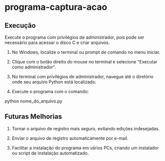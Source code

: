 # programa-captura-acao

## Execução

Execute o programa com privilégios de administrador, pois pode ser necessário para acessar o disco C e criar arquivos.

1. No Windows, localize o terminal ou prompt de comando no menu Iniciar.

2. Clique com o botão direito do mouse no terminal e selecione "Executar como administrador".

3. No terminal com privilégios de administrador, navegue até o diretório onde seu arquivo Python está localizado.

4. Execute o programa com o comando:

python nome_do_arquivo.py


## Futuras Melhorias

1. Tornar o arquivo de registro mais seguro, evitando edições indesejadas.

2. Enviar o arquivo de registro automaticamente por e-mail.

3. Facilitar a instalação do programa em vários PCs, criando um instalador ou script de instalação automatizado.
